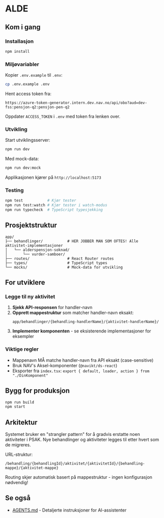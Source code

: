 # ALDE

## Kom i gang

### Installasjon

```bash
npm install
```

### Miljøvariabler

Kopier `.env.example` til `.env`:

```bash
cp .env.example .env
```

Hent access token fra:
```
https://azure-token-generator.intern.dev.nav.no/api/obo?aud=dev-fss:pensjon-q2:pensjon-pen-q2
```

Oppdater `ACCESS_TOKEN` i `.env` med token fra lenken over.

### Utvikling

Start utviklingsserver:

```bash
npm run dev
```

Med mock-data:

```bash
npm run dev:mock
```

Applikasjonen kjører på `http://localhost:5173`

### Testing

```bash
npm test           # Kjør tester
npm run test:watch # Kjør tester i watch-modus
npm run typecheck  # TypeScript typesjekking
```

## Prosjektstruktur

```
app/
├── behandlinger/           # HER JOBBER MAN SOM OFTES! Alle aktivitet-implementasjoner
│   └── alderspensjon-soknad/
│       └── vurder-samboer/
├── routes/                 # React Router routes
├── types/                  # TypeScript types
└── mocks/                  # Mock-data for utvikling
```

## For utviklere

### Legge til ny aktivitet

1. **Sjekk API-responsen** for handler-navn
2. **Opprett mappestruktur** som matcher handler-navn eksakt:
   ```
   app/behandlinger/{behandling-handlerName}/{aktivitet-handlerName}/
   ```
3. **Implementer komponenten** - se eksisterende implementasjoner for eksempler

### Viktige regler

- Mappenavn MÅ matche handler-navn fra API eksakt (case-sensitive)
- Bruk NAV's Aksel-komponenter (`@navikt/ds-react`)
- Eksporter fra `index.tsx`: `export { default, loader, action } from "./DinKomponent"`

## Bygg for produksjon

```bash
npm run build
npm start
```

## Arkitektur

Systemet bruker en "strangler pattern" for å gradvis erstatte noen aktiviteter i PSAK. Nye behandlinger og aktiviteter legges til etter hvert som de migreres.

URL-struktur:
```
/behandling/{behandlingId}/aktivitet/{aktivitetId}/{behandling-mappe}/{aktivitet-mappe}
```

Routing skjer automatisk basert på mappestruktur - ingen konfigurasjon nødvendig!

## Se også

- [AGENTS.md](./AGENTS.md) - Detaljerte instruksjoner for AI-assistenter

